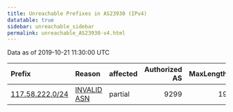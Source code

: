 ```yaml
---
title: Unreachable Prefixes in AS23930 (IPv4)
datatable: true
sidebar: unreachable_sidebar
permalink: unreachable_AS23930-v4.html
---
```


Data as of 2019-10-21 11:30:00 UTC


<div class="datatable-begin"></div>

| Prefix                                                   | Reason                                                                                                 | affected   |   Authorized AS |   MaxLength | Anchor                                       |   unreachable /24s |
|:---------------------------------------------------------|:-------------------------------------------------------------------------------------------------------|:-----------|----------------:|------------:|:---------------------------------------------|-------------------:|
| [117.58.222.0/24](https://stat.ripe.net/117.58.222.0/24) | [INVALID ASN](https://rpki-validator.ripe.net/announcement-preview?asn=AS23930&prefix=117.58.222.0/24) | partial    |            9299 |          19 | [APNIC](unreachable_APNIC_RPKI_Root-v4.html) |                  1 |

<div class="datatable-end"></div>